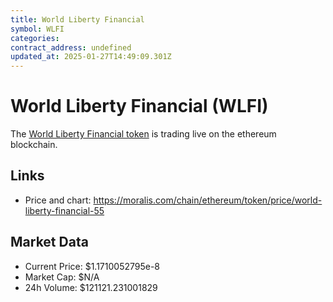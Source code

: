 ```yaml
---
title: World Liberty Financial
symbol: WLFI
categories: 
contract_address: undefined
updated_at: 2025-01-27T14:49:09.301Z
---
```


# World Liberty Financial (WLFI)
The [World Liberty Financial token](https://moralis.com/chain/ethereum/token/price/world-liberty-financial-55) is trading live on the ethereum blockchain.

## Links
- Price and chart: https://moralis.com/chain/ethereum/token/price/world-liberty-financial-55

## Market Data
- Current Price: $1.1710052795e-8
- Market Cap: $N/A
- 24h Volume: $121121.231001829
